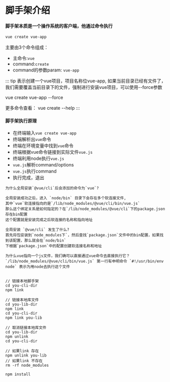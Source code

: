 # 脚手架介绍

#### 脚手架本质是一个操作系统的客户端，他通过命令执行

```sh
vue create vue-app
```
主要由3个命令组成：
* 主命令:`vue`
* command:`create`
* command的参数param: `vue-app`

::: tip
表示创建一个vue项目，项目名称位vue-app, 如果当前目录已经有文件了，我们需要覆盖当前目录下的文件，强制进行安装vue项目，可以使用--force参数

vue create vue-app --force

更多命令查看： vue create --help
:::

#### 脚手架执行原理
* 在终端输入`vue create vue-app`
* 终端解析出`vue`命令
* 终端在环境变量中找到`vue`命令
* 终端根据vue命令链接到实际文件`vue.js`
* 终端利用node执行`vue.js`
* `vue.js`解析command/options
* `vue.js`执行command
* 执行完成，退出


```shell
为什么全局安装`@vue/cli`后会添加的命令为`vue`?

全局安装成功之后，进入 `node/bin` 目录下会存在多个软连接文件,
其中`vue`软连接指向的是`/lib/node_modules/@vue/cli/bin/vue.js`
那么这个绑定关系是如何指定的？在`/lib/node_modules/@vue/cli`下的package.json存在bin配置
这个配置就是安装完成之后软连接的名称和指向地址

全局安装 `@vue/cli` 发生了什么?
首先将包安装到`node_modules下`，然后查找`package.json`文件中的bin配置，如果找到该配置，那么就会在`node/bin`
下根据`package.json`中的配置创建软连接名称和地址

为什么vue指向一个js文件，我们确可以直接通过vue命令去直接执行它？
`/lib/node_modules/@vue/cli/bin/vue.js` 第一行有申明命令 `#!/usr/bin/env node` 表示为用node去执行这个文件
```

```shell

// 链接本地脚手架
cd you-cli-dir
npm link

// 链接本地库文件
cd you-lib-dir
npm link
cd you-cli-dir
npm link you-lib

// 取消链接本地库文件
cd you-lib-dir
npm unlink
cd you-cli-dir

// 如果link 存在
npm unlink you-lib
// 如果link 不存在
rm -rf node_modules

npm install
```